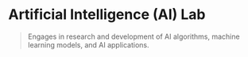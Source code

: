 # Artificial Intelligence (AI) Lab

> Engages in research and development of AI algorithms, machine learning models, and AI applications.
>